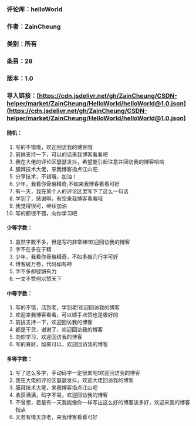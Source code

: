 ### 评论库：helloWorld

### 作者：ZainCheung

### 类别：所有

### 条目：28

### 版本：1.0

### 导入链接：[https://cdn.jsdelivr.net/gh/ZainCheung/CSDN-helper/market/ZainCheung/HelloWorld/helloWorld@1.0.json](https://cdn.jsdelivr.net/gh/ZainCheung/CSDN-helper/market/ZainCheung/HelloWorld/helloWorld@1.0.json)

#### 随机：

1. 写的不错哦，欢迎回访我的博客哦
2. 前排支持一下，可以的话来我博客看看吧
3. 我在大佬的评论区瑟瑟发抖，希望能引起注意并回访我的博客哈哈
4. 膜拜技术大佬，来我博客指点江山吧
5. 分享技术，不错哦，加油！
6. 少年，我看你骨骼精奇,不如来我博客看看可好
7. 有一天，我在某个人的评论区里写下了这么一句话
8. 学到了，感谢啊，有空来我博客看看哦
9. 我觉得很可，继续加油
10. 写的都很不错，向你学习吧

#### 少等字数：

1. 虽然字数不多，但是写的非常棒!欢迎回访我的博客
2. 字不在多在于精
3. 少年，我看你骨骼精奇，不如多敲几行字可好
4. 博客破万卷，代码如有神
5. 字不多却铿锵有力
6. 一文不赞何以赞天下

#### 中等字数：

1. 写的不错，活到老，学到老!欢迎回访我的博客
2. 欢迎来我博客看看，可以顺手点赞也是极好的
3. 前排支持一下，欢迎回访我的博客
4. 都是干货，谢谢了，欢迎回访我的博客
5. 向你学习，欢迎回访我的博客
6. 写的真好，如果可以，欢迎回访我的博客

#### 多等字数：

1. 写了这么多字，手动码字一定很累吧!欢迎回访我的博客
2. 我在大佬的评论区瑟瑟发抖，欢迎大佬回访我的博客
3. 膜拜技术大佬，来我博客指点江山吧
4. 收获满满，码字不易，欢迎回访我的博客
5. 不曾想，若是有一天我能像你一样写出这么好的博客该多好，欢迎来我的博客指点
6. 天若有情天亦老，来我博客看看可好
